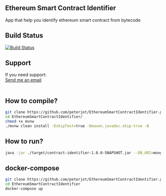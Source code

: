 <h2><b>Ethereum Smart Contract Identifier</b></h2>
App that help you identify ethereum smart contract from bytecode

</br>

<h2><b>Build Status</b></h2>

[![Build Status](https://travis-ci.org/peterjot/EthereumSmartContractIdentifier.svg?branch=master)](https://travis-ci.org/peterjot/EthereumSmartContractIdentifier)

<h2><b>Support</b></h2>
If you need support:<br/>
<a href="mailto:piotrekjasina@gmail.com">Send me an email</a><br/>
<br/>

<h2><b>How to compile?</b></h2>

```bash
git clone https://github.com/peterjot/EthereumSmartContractIdentifier.git
cd EthereumSmartContractIdentifier/
chmod +x mvnw 
./mvnw clean install -DskipTest=true -Dmaven.javadoc.skip-true -B
```

<h2><b>How to run?</b></h2>

```bash
java -jar ./target/contract-identifier-1.0.0-SNAPSHOT.jar --DB_URI=mongodb://myDbLogin:myDbPass@myHost:myPort/myDbName --ADMIN_LOGIN=myAdminLogin --ADMIN_PASSWORD=myAdminPassword --SERVER_PORT=myServerPort
```

<h2><b>docker-compose</b></h2>

```bash
git clone https://github.com/peterjot/EthereumSmartContractIdentifier.git
cd EthereumSmartContractIdentifier
docker-compose up
```
